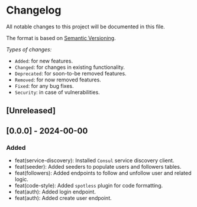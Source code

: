 # Changelog

All notable changes to this project will be documented in this file.

The format is based on [Semantic Versioning](https://semver.org/).

*Types of changes:*

- `Added`: for new features.
- `Changed`: for changes in existing functionality.
- `Deprecated`: for soon-to-be removed features.
- `Removed`: for now removed features.
- `Fixed`: for any bug fixes.
- `Security`: in case of vulnerabilities.

## [Unreleased]

## [0.0.0] - 2024-00-00

### Added
- feat(service-discovery): Installed `Consul` service discovery client. 
- feat(seeder): Added seeders to populate users and followers tables. 
- feat(followers): Added endpoints to follow and unfollow user and related logic.
- feat(code-style): Added `spotless` plugin for code formatting.
- feat(auth): Added login endpoint.
- feat(auth): Added create user endpoint.
